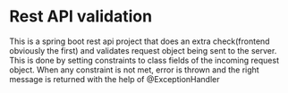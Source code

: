 # Rest API validation

This is a spring boot rest api project that does an extra check(frontend obviously the first) and validates request object being sent to the server.
This is done by setting constraints to class fields of the incoming request object. When any constraint is not met, error is thrown and the right message is returned with the help of @ExceptionHandler